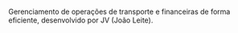 Gerenciamento de operações de transporte e financeiras de forma eficiente, desenvolvido por JV (João Leite).
